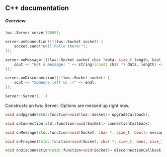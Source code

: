 ## C++ documentation

##### Overview
```c++
lws::Server server(3000);

server.onConnection([](lws::Socket socket) {
    socket.send("Well hello there!");
});

server.onMessage([](lws::Socket socket char *data, size_t length, bool binary) {
    cout << "Got a message: " << string((const char *) data, length) << endl;
});

server.onDisconnection([](lws::Socket socket) {
    cout << "Someone left us :(" << endl;
});

```

```c++
Server::Server(...)
```
Constructs an lws::Server. Options are messed up right now.

```c++
void onUpgrade(std::function<void(lws::Socket)> upgradeCallback);
```

```c++
void onConnection(std::function<void(Socket)> connectionCallback);
```
```c++
void onMessage(std::function<void(Socket, char *, size_t, bool)> messageCallback);
```
```c++
void onFragment(std::function<void(Socket, char *, size_t, bool, size_t)> fragmentCallback);
```
```c++
void onDisconnection(std::function<void(Socket)> disconnectionCallback);
```
